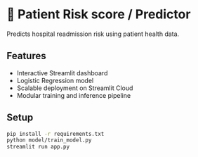 # 🏥 Patient Risk score / Predictor

Predicts hospital readmission risk using patient health data.

## Features
- Interactive Streamlit dashboard
- Logistic Regression model
- Scalable deployment on Streamlit Cloud
- Modular training and inference pipeline

## Setup
```bash
pip install -r requirements.txt
python model/train_model.py
streamlit run app.py
